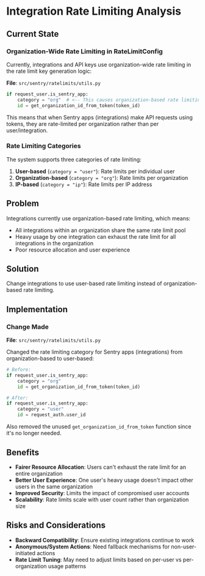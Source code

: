 # Integration Rate Limiting Analysis

## Current State

### Organization-Wide Rate Limiting in RateLimitConfig

Currently, integrations and API keys use organization-wide rate limiting in the rate limit key generation logic:

**File**: `src/sentry/ratelimits/utils.py`
```python
if request_user.is_sentry_app:
    category = "org"  # <-- This causes organization-based rate limiting
    id = get_organization_id_from_token(token_id)
```

This means that when Sentry apps (integrations) make API requests using tokens, they are rate-limited per organization rather than per user/integration.

### Rate Limiting Categories

The system supports three categories of rate limiting:
1. **User-based** (`category = "user"`): Rate limits per individual user
2. **Organization-based** (`category = "org"`): Rate limits per organization
3. **IP-based** (`category = "ip"`): Rate limits per IP address

## Problem

Integrations currently use organization-based rate limiting, which means:
- All integrations within an organization share the same rate limit pool
- Heavy usage by one integration can exhaust the rate limit for all integrations in the organization
- Poor resource allocation and user experience

## Solution

Change integrations to use user-based rate limiting instead of organization-based rate limiting.

## Implementation

### Change Made

**File**: `src/sentry/ratelimits/utils.py`

Changed the rate limiting category for Sentry apps (integrations) from organization-based to user-based:

```python
# Before:
if request_user.is_sentry_app:
    category = "org"
    id = get_organization_id_from_token(token_id)

# After:
if request_user.is_sentry_app:
    category = "user"
    id = request_auth.user_id
```

Also removed the unused `get_organization_id_from_token` function since it's no longer needed.

## Benefits

- **Fairer Resource Allocation**: Users can't exhaust the rate limit for an entire organization
- **Better User Experience**: One user's heavy usage doesn't impact other users in the same organization
- **Improved Security**: Limits the impact of compromised user accounts
- **Scalability**: Rate limits scale with user count rather than organization size

## Risks and Considerations

- **Backward Compatibility**: Ensure existing integrations continue to work
- **Anonymous/System Actions**: Need fallback mechanisms for non-user-initiated actions
- **Rate Limit Tuning**: May need to adjust limits based on per-user vs per-organization usage patterns
